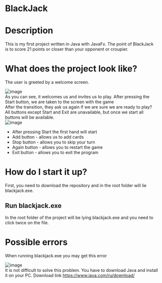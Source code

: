 # BlackJack

<h1>Description</h1>

This is my first project written in Java with JavaFx. The point of BlackJack is to score 21 points or closer than your opponent or croupier. 

<h1>What does the project look like?</h1>
The user is greeted by a welcome screen.

![image](https://user-images.githubusercontent.com/90257039/212074178-ff97898d-6c96-44ba-901c-80c950977662.png)
<br>
As you can see, it welcomes us and invites us to play. After pressing the Start button, we are taken to the screen with the game
<br>
After the transition, they ask us again if we are sure we are ready to play?
All buttons except Start and Exit are unavailable, but once we start all buttons will be available.
<br>
![image](https://user-images.githubusercontent.com/90257039/212074477-ee6e1b31-4c62-432f-8b80-15bf4b2b2e57.png)

<ul>
  <li>After pressing Start the first hand will start</li>
  <li>Add button - allows us to add cards</li>
  <li>Stop button - allows you to skip your turn</li>
  <li>Again button - allows you to restart the game</li>
  <li>Exit button - allows you to exit the program</li>
</ul>

<h1>How do I start it up?</h1>
First, you need to download the repository and in the root folder will lie blackjack.exe.
<h2>Run blackjack.exe</h2>
In the root folder of the project will be lying blackjack.exe and you need to click twice on the file.
<h1>Possible errors</h1>
When running blackjack.exe you may get this error

![image](https://user-images.githubusercontent.com/90257039/212078893-ed1a080c-b5ca-4917-85c4-d2ae61ff8bf9.png)
<br>
It is not difficult to solve this problem. You have to download Java and install it on your PC. Download link https://www.java.com/ru/download/



